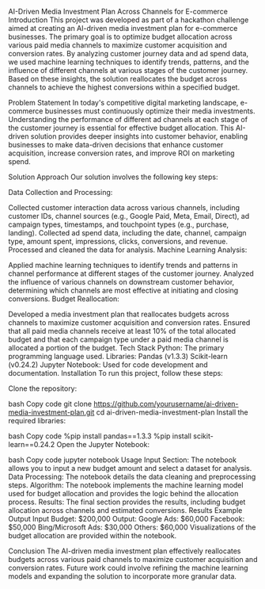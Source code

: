 AI-Driven Media Investment Plan Across Channels for E-commerce
Introduction
This project was developed as part of a hackathon challenge aimed at creating an AI-driven media investment plan for e-commerce businesses. The primary goal is to optimize budget allocation across various paid media channels to maximize customer acquisition and conversion rates. By analyzing customer journey data and ad spend data, we used machine learning techniques to identify trends, patterns, and the influence of different channels at various stages of the customer journey. Based on these insights, the solution reallocates the budget across channels to achieve the highest conversions within a specified budget.

Problem Statement
In today's competitive digital marketing landscape, e-commerce businesses must continuously optimize their media investments. Understanding the performance of different ad channels at each stage of the customer journey is essential for effective budget allocation. This AI-driven solution provides deeper insights into customer behavior, enabling businesses to make data-driven decisions that enhance customer acquisition, increase conversion rates, and improve ROI on marketing spend.

Solution Approach
Our solution involves the following key steps:

Data Collection and Processing:

Collected customer interaction data across various channels, including customer IDs, channel sources (e.g., Google Paid, Meta, Email, Direct), ad campaign types, timestamps, and touchpoint types (e.g., purchase, landing).
Collected ad spend data, including the date, channel, campaign type, amount spent, impressions, clicks, conversions, and revenue.
Processed and cleaned the data for analysis.
Machine Learning Analysis:

Applied machine learning techniques to identify trends and patterns in channel performance at different stages of the customer journey.
Analyzed the influence of various channels on downstream customer behavior, determining which channels are most effective at initiating and closing conversions.
Budget Reallocation:

Developed a media investment plan that reallocates budgets across channels to maximize customer acquisition and conversion rates.
Ensured that all paid media channels receive at least 10% of the total allocated budget and that each campaign type under a paid media channel is allocated a portion of the budget.
Tech Stack
Python: The primary programming language used.
Libraries:
Pandas (v1.3.3)
Scikit-learn (v0.24.2)
Jupyter Notebook: Used for code development and documentation.
Installation
To run this project, follow these steps:

Clone the repository:

bash
Copy code
git clone https://github.com/yourusername/ai-driven-media-investment-plan.git
cd ai-driven-media-investment-plan
Install the required libraries:

bash
Copy code
%pip install pandas==1.3.3
%pip install scikit-learn==0.24.2
Open the Jupyter Notebook:

bash
Copy code
jupyter notebook
Usage
Input Section: The notebook allows you to input a new budget amount and select a dataset for analysis.
Data Processing: The notebook details the data cleaning and preprocessing steps.
Algorithm: The notebook implements the machine learning model used for budget allocation and provides the logic behind the allocation process.
Results: The final section provides the results, including budget allocation across channels and estimated conversions.
Results
Example Output
Input Budget: $200,000
Output:
Google Ads: $60,000
Facebook: $50,000
Bing/Microsoft Ads: $30,000
Others: $60,000
Visualizations of the budget allocation are provided within the notebook.

Conclusion
The AI-driven media investment plan effectively reallocates budgets across various paid channels to maximize customer acquisition and conversion rates. Future work could involve refining the machine learning models and expanding the solution to incorporate more granular data.



